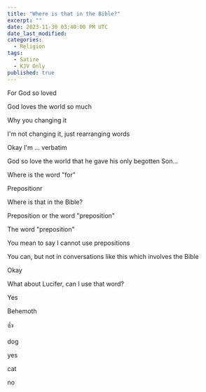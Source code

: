 ```yaml
---
title: "Where is that in the Bible?"
excerpt: ""
date: 2023-11-30 03:40:00 PM UTC
date_last_modified:
categories:
  - Religion
tags: 
  - Satire
  - KJV Only
published: true
---
```



For God so loved

God loves the world so much

Why you changing it

I'm not changing it, just rearranging words

Okay I'm ... verbatim

God so love the world that he gave his only begotten Son...

Where is the word "for"

Prepositionr

Where is that in the Bible?

Preposition or the word "preposition"

The word "preposition"

You mean to say I cannot use prepositions

You can, but not in conversations like this which involves the Bible

Okay



What about Lucifer, can I use that word?

Yes

Behemoth

:+1:

dog

yes

cat

no




